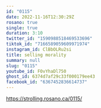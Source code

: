 ```yaml
---
id: "0115"
date: 2022-11-16T12:30:29Z
rosano: true
single: true
duration: 3:10
twitter_id: "1590988518469533696"
tiktok_id: "7166589059609971974"
instagram_id: ClBbOLRu2si
title: selling morality
summary: null
slug: "0115"
youtube_id: F0vYhaDl750
ghost_id: 6374d7af29c33f000179ee43
facebook_id: "6367452836614737"
---
```

https://strolling.rosano.ca/0115/
